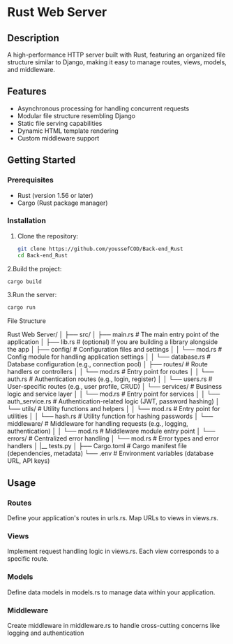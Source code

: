 # Rust Web Server

## Description

A high-performance HTTP server built with Rust, featuring an organized file structure similar to Django, making it easy to manage routes, views, models, and middleware.

## Features

- Asynchronous processing for handling concurrent requests
- Modular file structure resembling Django
- Static file serving capabilities
- Dynamic HTML template rendering
- Custom middleware support

## Getting Started

### Prerequisites

- Rust (version 1.56 or later)
- Cargo (Rust package manager)

### Installation

1. Clone the repository:

   ```bash
   git clone https://github.com/youssefCOD/Back-end_Rust
   cd Back-end_Rust
   ```

2.Build the project:

```bash
cargo build
```

3.Run the server:

```bash
cargo run
```

File Structure

Rust Web Server/
│
├── src/
│   ├── main.rs                # The main entry point of the application
│   ├── lib.rs                 # (optional) If you are building a library alongside the app
│   ├── config/                # Configuration files and settings
│   │   └── mod.rs             # Config module for handling application settings
│   │   └── database.rs        # Database configuration (e.g., connection pool)
│   ├── routes/                # Route handlers or controllers
│   │   └── mod.rs             # Entry point for routes
│   │   └── auth.rs            # Authentication routes (e.g., login, register)
│   │   └── users.rs           # User-specific routes (e.g., user profile, CRUD)
│   └── services/              # Business logic and service layer
│   │   └── mod.rs             # Entry point for services
│   │   └── auth_service.rs    # Authentication-related logic (JWT, password hashing)
│   └── utils/                 # Utility functions and helpers
│   │   └── mod.rs             # Entry point for utilities
│   │   └── hash.rs            # Utility function for hashing passwords
│   └── middleware/            # Middleware for handling requests (e.g., logging, authentication)
│   │   └── mod.rs             # Middleware module entry point
│   └── errors/                # Centralized error handling
│       └── mod.rs             # Error types and error handlers
│
|__ tests.py
│
├── Cargo.toml                 # Cargo manifest file (dependencies, metadata)
└── .env                       # Environment variables (database URL, API keys)

## Usage

### Routes

Define your application's routes in urls.rs. Map URLs to views in views.rs.

### Views

Implement request handling logic in views.rs. Each view corresponds to a specific route.

### Models

Define data models in models.rs to manage data within your application.

### Middleware

Create middleware in middleware.rs to handle cross-cutting concerns like logging and authentication
